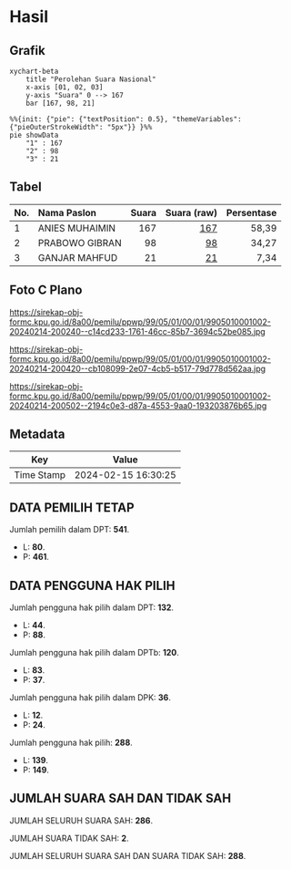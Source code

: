 # Hasil

## Grafik

```mermaid
xychart-beta
    title "Perolehan Suara Nasional"
    x-axis [01, 02, 03]
    y-axis "Suara" 0 --> 167
    bar [167, 98, 21]
```

```mermaid
%%{init: {"pie": {"textPosition": 0.5}, "themeVariables": {"pieOuterStrokeWidth": "5px"}} }%%
pie showData
    "1" : 167
    "2" : 98
    "3" : 21
```

## Tabel

| No. | Nama Paslon    | Suara | Suara (raw) | Persentase |
|:--- |:-------------- | -----:| -----------:| ----------:|
| 1   | ANIES MUHAIMIN | 167   | [167][p-1]  | 58,39      |
| 2   | PRABOWO GIBRAN | 98    | [98][p-2]   | 34,27      |
| 3   | GANJAR MAHFUD  | 21    | [21][p-3]   | 7,34       |


[p-1]: https://github.com/gigit-pemilu/pemilu-2024/blob/main/pilpres/hitung-suara/sub/99-luar-negeri/sub/05-amman-yordania/sub/01-amman-yordania/sub/0001-amman-yordania/sub/002-tps-001/sub/paslon-1.txt
[p-2]: https://github.com/gigit-pemilu/pemilu-2024/blob/main/pilpres/hitung-suara/sub/99-luar-negeri/sub/05-amman-yordania/sub/01-amman-yordania/sub/0001-amman-yordania/sub/002-tps-001/sub/paslon-2.txt
[p-3]: https://github.com/gigit-pemilu/pemilu-2024/blob/main/pilpres/hitung-suara/sub/99-luar-negeri/sub/05-amman-yordania/sub/01-amman-yordania/sub/0001-amman-yordania/sub/002-tps-001/sub/paslon-3.txt

## Foto C Plano

https://sirekap-obj-formc.kpu.go.id/8a00/pemilu/ppwp/99/05/01/00/01/9905010001002-20240214-200240--c14cd233-1761-46cc-85b7-3694c52be085.jpg

https://sirekap-obj-formc.kpu.go.id/8a00/pemilu/ppwp/99/05/01/00/01/9905010001002-20240214-200420--cb108099-2e07-4cb5-b517-79d778d562aa.jpg

https://sirekap-obj-formc.kpu.go.id/8a00/pemilu/ppwp/99/05/01/00/01/9905010001002-20240214-200502--2194c0e3-d87a-4553-9aa0-193203876b65.jpg


## Metadata

| Key        | Value               |
| ---------- | ------------------- |
| Time Stamp | 2024-02-15 16:30:25 |


## DATA PEMILIH TETAP

Jumlah pemilih dalam DPT: **541**.
 * L: **80**.
 * P: **461**.

## DATA PENGGUNA HAK PILIH

Jumlah pengguna hak pilih dalam DPT: **132**.
 * L: **44**.
 * P: **88**.

Jumlah pengguna hak pilih dalam DPTb: **120**.
 * L: **83**.
 * P: **37**.

Jumlah pengguna hak pilih dalam DPK: **36**.
 * L: **12**.
 * P: **24**.

Jumlah pengguna hak pilih: **288**.
 * L: **139**.
 * P: **149**.

## JUMLAH SUARA SAH DAN TIDAK SAH

JUMLAH SELURUH SUARA SAH: **286**.

JUMLAH SUARA TIDAK SAH: **2**.

JUMLAH SELURUH SUARA SAH DAN SUARA TIDAK SAH: **288**.


